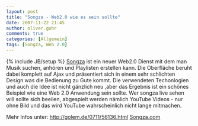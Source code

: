 ```yaml
---
layout: post
title: "Songza - Web2.0 wie es sein sollte"
date: 2007-11-22 21:45
author: oliver.guhr
comments: true
categories: [Allgemein]
tags: [Songza, Web 2.0]
---
```

{% include JB/setup %}
<a href="http://www.songza.com">Songza</a> ist ein neuer Web2.0 Dienst mit dem man Musik suchen, anhören und Playlisten erstellen kann. Die Oberfläche beruht dabei komplett auf Ajax und präsentiert sich in einem sehr schlichten Design was die Bedienung zu Gute kommt. Die verwendeten Techonlogien und auch die Idee ist nicht gänzlich neu ,aber das Ergebnis ist ein schönes Beispiel wie eine Web 2.0 Anwendung sein sollte. 
Wer songza live sehen will sollte sich beeilen, abgespielt werden nämlich YouTube Videos - nur ohne Bild und das wird YouTube wahrscheinlich nicht lange mitmachen. 

Mehr Infos unter:
<a href="http://golem.de/0711/56136.html">http://golem.de/0711/56136.html</a>
<a href="http://www.songza.com">Songza.com</a> 

